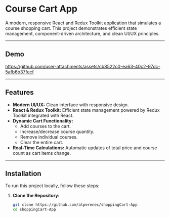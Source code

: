 # Course Cart App

A modern, responsive React and Redux Toolkit application that simulates a course shopping cart. This project demonstrates efficient state management, component-driven architecture, and clean UI/UX principles.

---
## Demo


https://github.com/user-attachments/assets/cb8522c0-ea63-40c2-97dc-5afb6b37fecf


---

## Features

- **Modern UI/UX:** Clean interface with responsive design.
- **React & Redux Toolkit:** Efficient state management powered by Redux Toolkit integrated with React.
- **Dynamic Cart Functionality:**
  - Add courses to the cart.
  - Increase/decrease course quantity.
  - Remove individual courses.
  - Clear the entire cart.
- **Real-Time Calculations:** Automatic updates of total price and course count as cart items change.
---



## Installation

To run this project locally, follow these steps:

1. **Clone the Repository:**

   ```bash
   git clone https://github.com/alperenec/shoppingCart-App
   cd shoppingCart-App
